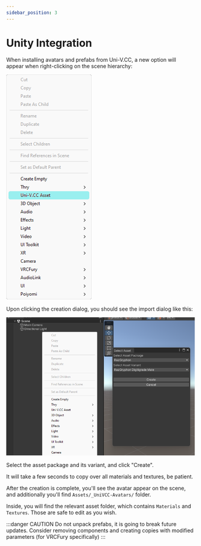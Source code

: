 ```yaml
---
sidebar_position: 3
---
```


# Unity Integration

When installing avatars and prefabs from Uni-V.CC, a new option will appear when right-clicking on the scene hierarchy:

![](./img/create-asset.png)

Upon clicking the creation dialog, you should see the import dialog like this:

![](./img/creation.png)

Select the asset package and its variant, and click "Create".

It will take a few seconds to copy over all materials and textures, be patient.

After the creation is complete, you'll see the avatar appear on the scene, and additionally you'll find `Assets/_UniVCC-Avatars/` folder.

Inside, you will find the relevant asset folder, which contains `Materials` and `Textures`. Those are safe to edit as you wish.

:::danger CAUTION
Do not unpack prefabs, it is going to break future updates.
Consider removing components and creating copies with modified parameters (for VRCFury specifically)
:::